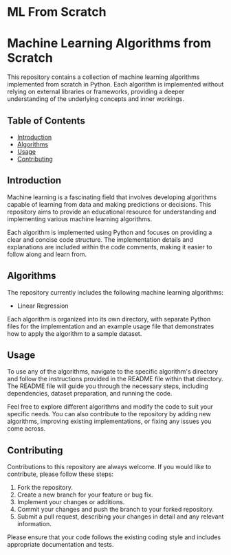 # ML From Scratch

# Machine Learning Algorithms from Scratch

This repository contains a collection of machine learning algorithms implemented from scratch in Python. Each algorithm is implemented without relying on external libraries or frameworks, providing a deeper understanding of the underlying concepts and inner workings.

## Table of Contents

- [Introduction](#introduction)
- [Algorithms](#algorithms)
- [Usage](#usage)
- [Contributing](#contributing)

## Introduction

Machine learning is a fascinating field that involves developing algorithms capable of learning from data and making predictions or decisions. This repository aims to provide an educational resource for understanding and implementing various machine learning algorithms.

Each algorithm is implemented using Python and focuses on providing a clear and concise code structure. The implementation details and explanations are included within the code comments, making it easier to follow along and learn from.

## Algorithms

The repository currently includes the following machine learning algorithms:

- Linear Regression


Each algorithm is organized into its own directory, with separate Python files for the implementation and an example usage file that demonstrates how to apply the algorithm to a sample dataset.

## Usage

To use any of the algorithms, navigate to the specific algorithm's directory and follow the instructions provided in the README file within that directory. The README file will guide you through the necessary steps, including dependencies, dataset preparation, and running the code.

Feel free to explore different algorithms and modify the code to suit your specific needs. You can also contribute to the repository by adding new algorithms, improving existing implementations, or fixing any issues you come across.

## Contributing

Contributions to this repository are always welcome. If you would like to contribute, please follow these steps:

1. Fork the repository.
2. Create a new branch for your feature or bug fix.
3. Implement your changes or additions.
4. Commit your changes and push the branch to your forked repository.
5. Submit a pull request, describing your changes in detail and any relevant information.

Please ensure that your code follows the existing coding style and includes appropriate documentation and tests.



